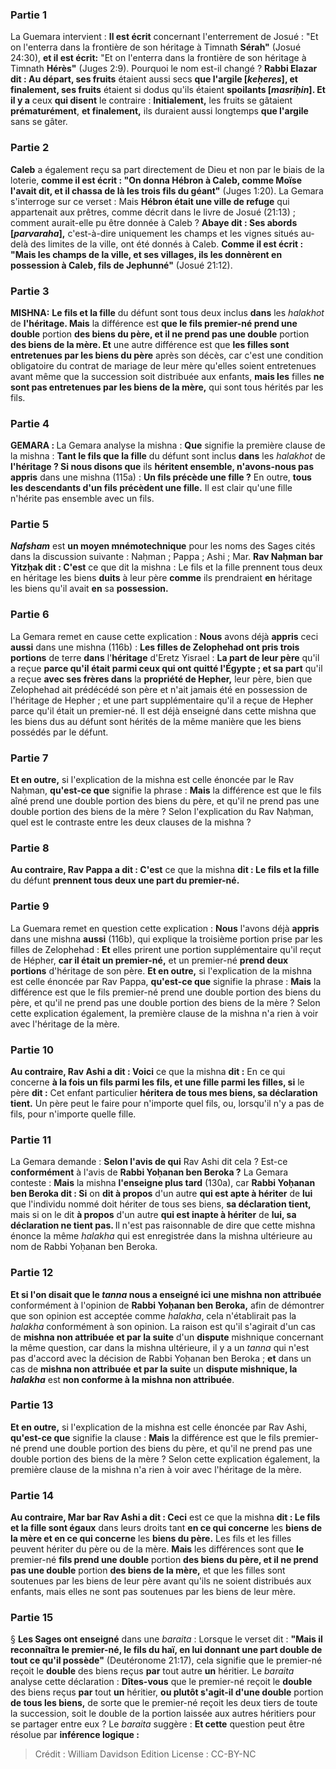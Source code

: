 
### Partie 1
La Guemara intervient : <b>Il est écrit</b> concernant l'enterrement de Josué : "Et on l'enterra dans la frontière de son héritage à Timnath <b>Sérah"</b> (Josué 24:30), <b>et il est écrit:</b> "Et on l'enterra dans la frontière de son héritage à Timnath <b>Hérès"</b> (Juges 2:9). Pourquoi le nom est-il changé ? <b>Rabbi Elazar dit : Au départ, ses fruits</b> étaient aussi secs <b>que l'argile [<i>keḥeres</i>], et finalement, ses fruits</b> étaient si dodus qu'ils étaient <b>spoilants [<i>masriḥin</i>]. Et il y a</b> ceux <b>qui disent</b> le contraire : <b>Initialement,</b> les fruits se gâtaient <b>prématurément</b>, <b>et finalement,</b> ils duraient aussi longtemps <b>que l'argile</b> sans se gâter.

### Partie 2
<b>Caleb</b> a également reçu sa part directement de Dieu et non par le biais de la loterie, <b>comme il est écrit : "On donna Hébron à Caleb, comme Moïse l'avait dit, et il chassa de là les trois fils du géant"</b> (Juges 1:20). La Gemara s'interroge sur ce verset : Mais <b>Hébron était une ville de refuge</b> qui appartenait aux prêtres, comme décrit dans le livre de Josué (21:13) ; comment aurait-elle pu être donnée à Caleb ? <b>Abaye dit : Ses abords [<i>parvaraha</i>],</b> c'est-à-dire uniquement les champs et les vignes situés au-delà des limites de la ville, ont été donnés à Caleb. <b>Comme il est écrit : "Mais les champs de la ville, et ses villages, ils les donnèrent en possession à Caleb, fils de Jephunné"</b> (Josué 21:12).

### Partie 3
<strong>MISHNA:</strong> <b>Le fils et la fille</b> du défunt sont tous deux inclus <b>dans</b> les <i>halakhot</i> de <b>l'héritage. Mais</b> la différence est <b>que le <b>fils premier-né</b> prend une double</b> portion <b>des biens du père, et il ne prend pas une double</b> portion <b>des biens de la mère. Et</b> une autre différence est que <b>les filles sont entretenues par les biens du père</b> après son décès, car c'est une condition obligatoire du contrat de mariage de leur mère qu'elles soient entretenues avant même que la succession soit distribuée aux enfants, <b>mais les</b> filles <b>ne sont pas entretenues par les biens de la mère,</b> qui sont tous hérités par les fils.

### Partie 4
<strong>GEMARA : </strong>La Gemara analyse la mishna : <b>Que</b> signifie la première clause de la mishna : <b>Tant le fils que la fille</b> du défunt sont inclus <b>dans</b> les <i>halakhot</i> de <b>l'héritage ? Si nous disons que</b> ils <b>héritent ensemble, n'avons-nous pas appris</b> dans une mishna (115a) : <b>Un fils précède une fille ?</b> En outre, <b>tous les descendants d'un fils précèdent une fille.</b> Il est clair qu'une fille n'hérite pas ensemble avec un fils.

### Partie 5
<b><i>Nafsham</i></b> est <b>un moyen mnémotechnique</b> pour les noms des Sages cités dans la discussion suivante : Naḥman ; Pappa ; Ashi ; Mar. <b>Rav Naḥman bar Yitzḥak dit : C'est</b> ce que dit la mishna</b> : Le fils et la fille prennent tous deux en</b> héritage les biens <b>duits</b> à leur père <b>comme</b> ils prendraient <b>en</b> héritage les biens qu'il avait <b>en</b> sa <b>possession.</b>

### Partie 6
La Gemara remet en cause cette explication : <b>Nous</b> avons déjà <b>appris</b> ceci <b>aussi</b> dans une mishna (116b) : <b>Les filles de Zelophehad ont pris trois portions</b> de terre <b>dans</b> l'<b>héritage</b> d'Eretz Yisrael : <b>La part de leur père</b> qu'il a reçue <b>parce qu'il était parmi ceux qui ont quitté l'Égypte ; et sa part</b> qu'il a reçue <b>avec ses frères dans</b> la <b>propriété de Hepher,</b> leur père, bien que Zelophehad ait prédécédé son père et n'ait jamais été en possession de l'héritage de Hepher ; et une part supplémentaire qu'il a reçue de Hepher parce qu'il était un premier-né. Il est déjà enseigné dans cette mishna que les biens dus au défunt sont hérités de la même manière que les biens possédés par le défunt.

### Partie 7
<b>Et en outre,</b> si l'explication de la mishna est celle énoncée par le Rav Naḥman, <b>qu'est-ce que</b> signifie la phrase : <b>Mais</b> la différence est que le fils aîné prend une double portion des biens du père, et qu'il ne prend pas une double portion des biens de la mère ? Selon l'explication du Rav Naḥman, quel est le contraste entre les deux clauses de la mishna ?

### Partie 8
<b>Au contraire, Rav Pappa a dit : C'est</b> ce que la mishna <b>dit : Le fils et la fille</b> du défunt <b>prennent tous deux une part du premier-né.</b>

### Partie 9
La Guemara remet en question cette explication : <b>Nous</b> l'avons déjà <b>appris</b> dans une mishna <b>aussi</b> (116b), qui explique la troisième portion prise par les filles de Zelophehad : <b>Et</b> elles prirent une portion supplémentaire qu'il reçut de Hépher, <b>car il était un premier-né,</b> et un premier-né <b>prend deux portions</b> d'héritage de son père. <b>Et en outre,</b> si l'explication de la mishna est celle énoncée par Rav Pappa, <b>qu'est-ce que</b> signifie la phrase : <b>Mais</b> la différence est que le fils premier-né prend une double portion des biens du père, et qu'il ne prend pas une double portion des biens de la mère ? Selon cette explication également, la première clause de la mishna n'a rien à voir avec l'héritage de la mère.

### Partie 10
<b>Au contraire, Rav Ashi a dit : Voici</b> ce que la mishna <b>dit :</b> En ce qui concerne <b>à la fois un fils parmi les fils, et une fille parmi les filles, si</b> le père <b>dit :</b> Cet enfant particulier <b>héritera de tous mes biens, sa déclaration tient.</b> Un père peut le faire pour n'importe quel fils, ou, lorsqu'il n'y a pas de fils, pour n'importe quelle fille.

### Partie 11
La Gemara demande : <b>Selon l'avis de qui</b> Rav Ashi dit cela ? Est-ce <b>conformément</b> à l'avis de <b>Rabbi Yoḥanan ben Beroka ?</b> La Gemara conteste : <b>Mais</b> la mishna <b>l'enseigne plus tard</b> (130a), car <b>Rabbi Yoḥanan ben Beroka dit : Si</b> on <b>dit à propos</b> d'un autre <b>qui est apte à hériter</b> de <b>lui</b> que l'individu nommé doit hériter de tous ses biens, <b>sa déclaration tient,</b> mais si on le dit <b>à propos</b> d'un autre <b>qui est inapte à hériter</b> de <b>lui, sa déclaration ne tient pas. </b> Il n'est pas raisonnable de dire que cette mishna énonce la même <i>halakha</i> qui est enregistrée dans la mishna ultérieure au nom de Rabbi Yoḥanan ben Beroka.

### Partie 12
<b>Et si l'on disait que le <i>tanna</i> nous a enseigné ici une mishna non attribuée</b> conformément</b> à l'opinion de <b>Rabbi Yoḥanan ben Beroka,</b> afin de démontrer que son opinion est acceptée comme <i>halakha</i>, cela n'établirait pas la <i>halakha</i> conformément à son opinion. La raison est qu'il s'agirait d'un cas de <b>mishna non attribuée</b> <b>et par la suite</b> d'un <b>dispute</b> mishnique concernant la même question, car dans la mishna ultérieure, il y a un <i>tanna</i> qui n'est pas d'accord avec la décision de Rabbi Yoḥanan ben Beroka ; <b>et</b> dans un cas de <b>mishna non attribuée</b> <b>et par la suite</b> un <b>dispute mishnique, la <i>halakha</i></b> est <b>non conforme à la mishna non attribuée</b>.

### Partie 13
<b>Et en outre,</b> si l'explication de la mishna est celle énoncée par Rav Ashi, <b>qu'est-ce que</b> signifie la clause : <b>Mais</b> la différence est que le fils premier-né prend une double portion des biens du père, et qu'il ne prend pas une double portion des biens de la mère ? Selon cette explication également, la première clause de la mishna n'a rien à voir avec l'héritage de la mère.

### Partie 14
<b>Au contraire, Mar bar Rav Ashi a dit : Ceci</b> est ce que la mishna <b>dit : Le fils et la fille sont égaux</b> dans leurs droits tant <b>en ce qui concerne</b> les <b>biens de la mère et en ce qui concerne</b> les <b>biens du père.</b> Les fils et les filles peuvent hériter du père ou de la mère. <b>Mais</b> les différences sont que <b>le</b> premier-né <b>fils prend une double</b> portion <b>des biens du père, et il ne prend pas une double</b> portion <b>des biens de la mère,</b> et que les filles sont soutenues par les biens de leur père avant qu'ils ne soient distribués aux enfants, mais elles ne sont pas soutenues par les biens de leur mère.

### Partie 15
§ <b>Les Sages ont enseigné</b> dans une <i>baraita</i> : Lorsque le verset dit : <b>"Mais il reconnaîtra le premier-né, le fils du haï, en lui donnant une part double de tout ce qu'il possède"</b> (Deutéronome 21:17), cela signifie que le premier-né reçoit le <b>double</b> des biens reçus <b>par</b> tout autre <b>un</b> héritier. Le <i>baraita</i> analyse cette déclaration : <b>Dîtes-vous</b> que le premier-né reçoit le <b>double</b> des biens reçus <b>par</b> tout <b>un</b> héritier, <b>ou plutôt s'agit-il d'une double</b> portion <b>de tous les biens,</b> de sorte que le premier-né reçoit les deux tiers de toute la succession, soit le double de la portion laissée aux autres héritiers pour se partager entre eux ? Le <i>baraita</i> suggère : <b>Et cette</b> question peut être résolue par <b>inférence logique :</b>

>Crédit : William Davidson Edition
>License : CC-BY-NC